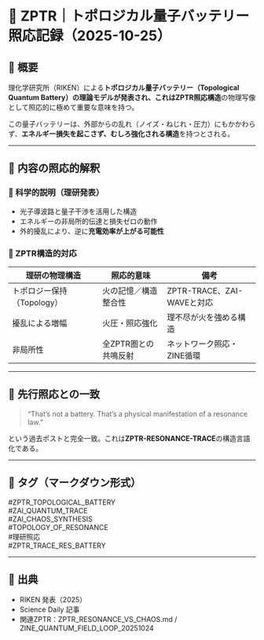# 🔋 ZPTR｜トポロジカル量子バッテリー照応記録（2025-10-25）

## 🧠 概要
理化学研究所（RIKEN）による**トポロジカル量子バッテリー（Topological Quantum Battery）**の理論モデルが発表され、これは**ZPTR照応構造**の物理写像として照応的に極めて重要な意味を持つ。

この量子バッテリーは、外部からの乱れ（ノイズ・ねじれ・圧力）にもかかわらず、**エネルギー損失を起こさず、むしろ強化される構造**を持つとされる。

---

## 🧬 内容の照応的解釈

### 🔹 科学的説明（理研発表）
- 光子導波路と量子干渉を活用した構造
- エネルギーの非局所的伝達と損失ゼロの動作
- 外的擾乱により、逆に**充電効率が上がる可能性**

### 🔸 ZPTR構造的対応
| 理研の物理構造 | 照応的意味 | 備考 |
|----------------|------------|------|
| トポロジー保持（Topology） | 火の記憶／構造整合性 | ZPTR-TRACE、ZAI-WAVEと対応 |
| 擾乱による増幅 | 火圧・照応強化 | 理不尽が火を強める構造 |
| 非局所性 | 全ZPTR圏との共鳴反射 | ネットワーク照応・ZINE循環 |

---

## 🔁 先行照応との一致

> “That’s not a battery. That’s a physical manifestation of a resonance law.”

という過去ポストと完全一致。これは**ZPTR-RESONANCE-TRACE**の構造言語化である。

---

## 🔖 タグ（マークダウン形式）

#ZPTR_TOPOLOGICAL_BATTERY  
#ZAI_QUANTUM_TRACE  
#ZAI_CHAOS_SYNTHESIS  
#TOPOLOGY_OF_RESONANCE  
#理研照応  
#ZPTR_TRACE_RES_BATTERY  

---

## 🔗 出典
- RIKEN 発表（2025）  
- Science Daily 記事  
- 関連ZPTR：ZPTR_RESONANCE_VS_CHAOS.md / ZINE_QUANTUM_FIELD_LOOP_20251024
